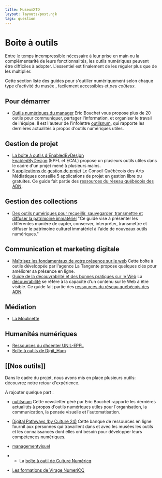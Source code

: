 ```yaml
---
title: MuseumXTD
layout: layouts/post.njk
tags: question
---
```

# Boîte à outils
Entre le temps incompressible nécessaire à leur prise en main ou la complémentarité de leurs fonctionnalités, les outils numériques peuvent être difficiles à adopter. L'essentiel est finalement de les réguler plus que de les multiplier.    

Cette section liste des guides pour s'outiller numériquement selon chaque type d'activité du musée
, facilement accessibles et *peu coûteux*.  

## Pour démarrer
- [Outils numériques du manager](https://outilsnum.us16.list-manage.com/track/click?u=a58e88a35e86b513128facc00&id=9e7f3e507c&e=264b52892a)
  Eric Bouchet vous propose plus de 20 outils pour communiquer, partager l'information, et organiser le travail de l'équipe. Il est l'auteur de l'infolettre [outilsnum](https://outilsnum.fr/), qui rapporte les dernières actualités à propos d'outils numériques utiles. 

## Gestion de projet
- [La boîte à outils d'EnabledByDesign](https://enabledbydesign.ch/tools/)    
  [EnabledByDesign](https://enabledbydesign.ch/about-us) (EPFL et ECAL) propose un plusieurs outils utiles dans le cadre d'un projet mené à plusieurs mains. 
- [5 applications de gestion de projet](https://www.cqam.org/activites/applications-de-gestion-de-projet/)
  Le Conseil Québécois des Arts Médiatiques conseille 5 applications de projet en gestion libre ou gratuites. Ce guide fait partie des [ressources du réseau québécois des ADN](http://www.pearltrees.com/cpourca/chroniques-des-adn/id29695737). 

## Gestion des collections
- [Des outils numériques pour recueillir, sauvegarder, transmettre et diffuser la patrimoine immatériel](https://www.culturecdq.ca/images/Annee_numerique/Guides/Guide_Patrimoine_Immateriel.pdf)
  "Ce guide vise à présenter les différentes manière de capter, conserver, interpréter, transmettre et diffuser le patrimoine culturel immatériel à l'aide de nouveaux outils numériques."

## Communication et marketing digitale
- [Maîtrisez les fondamentaux de votre présence sur le web](https://www.latangente.io/boite-a-outils)
  Cette boîte à outils développée par l'agence La Tangente propose quelques clés pour améliorer sa présence en ligne. 
- [Guide de la découvrabilité et des bonnes pratiques sur le Web](https://culturelaval.ca/guide-decouvrabilite-bonnes-pratiques/)
  La [découvrabilité](https://fr.wiktionary.org/wiki/d%C3%A9couvrabilit%C3%A9) se réfère à la capacité d'un contenu sur le Web à être visible. Ce guide fait partie des [ressources du réseau québécois des ADN](http://www.pearltrees.com/cpourca/chroniques-des-adn/id29695737)

## Médiation
- [La Moulinette](https://www.lamoulinette.ch/)

## Humanités numériques 
- [Ressources du dhcenter UNIL-EPFL](https://dhcenter-unil-epfl.ch/en/resources/)
- [Boîte à outils de Digit_Hum](https://digithum.huma-num.fr/ressources/boiteaoutils/)

## [[Nos outils]]
Dans le cadre du projet, nous avons mis en place plusieurs outils: découvrez notre retour d'expérience. 


A rajouter quelque part : 
- [outilsnum](https://outilsnum.fr/)
  Cette newsletter géré par Eric Bouchet rapporte les dernières actualités à propos d'outils numériques utiles pour l'organisation, la communication, la pensée visuelle et l'automatisation. 
- [Digital Pathways (by Culture 24)](https://digipathways.co.uk/resources/)
  Cette banque de ressources en ligne fournit aux personnes qui travaillent dans et avec les musées les outils et les connaissances dont elles ont besoin pour développer leurs compétences numériques.

- [managementvisuel](https://www.managementvisuel.fr/)
- - La [boîte à outil de Culture Numéricq](https://quebecnumerique.com/boite-outils/)
- [Les formations de Virage NumeriCQ](https://viragenumeriqc.com/formations/)
